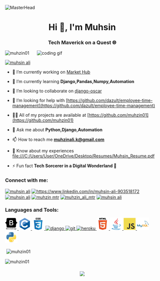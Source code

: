 ![MasterHead](https://digitaledgetech.in/images/Banner_03.gif)
<h1 align="center">Hi 👋, I'm Muhsin</h1>
<h3 align="center">Tech Maverick on a Quest 🌐</h3>
<img align="right" alt="coding gif" width= "400" src="https://media0.giphy.com/media/qgQUggAC3Pfv687qPC/giphy.gif">

<p align="left"> <img src="https://komarev.com/ghpvc/?username=muhzin01&label=Profile%20views&color=0e75b6&style=flat" alt="muhzin01" /> </p>

<p align="left"> <a href="https://twitter.com/muhsin ali" target="blank"><img src="https://img.shields.io/twitter/follow/muhsin ali?logo=twitter&style=for-the-badge" alt="muhsin ali" /></a> </p>

- 🔭 I’m currently working on [Market Hub](https://github.com/muhzin01/MarketHub)

- 🌱 I’m currently learning **Django,Pandas,Numpy,Automation**

- 👯 I’m looking to collaborate on [django-oscar](https://github.com/django-oscar/django-oscar.git)

- 🤝 I’m looking for help with [https://github.com/dazult/employee-time-management](https://github.com/dazult/employee-time-management)

- 👨‍💻 All of my projects are available at [https://github.com/muhzin01](https://github.com/muhzin01)

- 💬 Ask me about **Python,Django,Automation**

- 📫 How to reach me **muhzinali.k@gmail.com**

- 📄 Know about my experiences [file:///C:/Users/User/OneDrive/Desktop/Resumes/Muhsin_Resume.pdf](file:///C:/Users/User/OneDrive/Desktop/Resumes/Muhsin_Resume.pdf)

- ⚡ Fun fact **Tech Sorcerer in a Digital Wonderland 🌟**

<h3 align="left">Connect with me:</h3>
<p align="left">
<a href="https://twitter.com/muhsin ali" target="blank"><img align="center" src="https://raw.githubusercontent.com/rahuldkjain/github-profile-readme-generator/master/src/images/icons/Social/twitter.svg" alt="muhsin ali" height="30" width="40" /></a>
<a href="https://linkedin.com/in/https://www.linkedin.com/in/muhsin-ali-903518172" target="blank"><img align="center" src="https://raw.githubusercontent.com/rahuldkjain/github-profile-readme-generator/master/src/images/icons/Social/linked-in-alt.svg" alt="https://www.linkedin.com/in/muhsin-ali-903518172" height="30" width="40" /></a>
<a href="https://stackoverflow.com/users/muhsin ali" target="blank"><img align="center" src="https://raw.githubusercontent.com/rahuldkjain/github-profile-readme-generator/master/src/images/icons/Social/stack-overflow.svg" alt="muhsin ali" height="30" width="40" /></a>
<a href="https://fb.com/muhzin mtr" target="blank"><img align="center" src="https://raw.githubusercontent.com/rahuldkjain/github-profile-readme-generator/master/src/images/icons/Social/facebook.svg" alt="muhzin mtr" height="30" width="40" /></a>
<a href="https://instagram.com/muhzin_ali_mtr" target="blank"><img align="center" src="https://raw.githubusercontent.com/rahuldkjain/github-profile-readme-generator/master/src/images/icons/Social/instagram.svg" alt="muhzin_ali_mtr" height="30" width="40" /></a>
<a href="https://www.leetcode.com/muhsin ali" target="blank"><img align="center" src="https://raw.githubusercontent.com/rahuldkjain/github-profile-readme-generator/master/src/images/icons/Social/leet-code.svg" alt="muhsin ali" height="30" width="40" /></a>
</p>

<h3 align="left">Languages and Tools:</h3>
<p align="left"> <a href="https://getbootstrap.com" target="_blank" rel="noreferrer"> <img src="https://raw.githubusercontent.com/devicons/devicon/master/icons/bootstrap/bootstrap-plain-wordmark.svg" alt="bootstrap" width="40" height="40"/> </a> <a href="https://www.cprogramming.com/" target="_blank" rel="noreferrer"> <img src="https://raw.githubusercontent.com/devicons/devicon/master/icons/c/c-original.svg" alt="c" width="40" height="40"/> </a> <a href="https://www.w3schools.com/css/" target="_blank" rel="noreferrer"> <img src="https://raw.githubusercontent.com/devicons/devicon/master/icons/css3/css3-original-wordmark.svg" alt="css3" width="40" height="40"/> </a> <a href="https://www.djangoproject.com/" target="_blank" rel="noreferrer"> <img src="https://cdn.worldvectorlogo.com/logos/django.svg" alt="django" width="40" height="40"/> </a> <a href="https://git-scm.com/" target="_blank" rel="noreferrer"> <img src="https://www.vectorlogo.zone/logos/git-scm/git-scm-icon.svg" alt="git" width="40" height="40"/> </a> <a href="https://heroku.com" target="_blank" rel="noreferrer"> <img src="https://www.vectorlogo.zone/logos/heroku/heroku-icon.svg" alt="heroku" width="40" height="40"/> </a> <a href="https://www.w3.org/html/" target="_blank" rel="noreferrer"> <img src="https://raw.githubusercontent.com/devicons/devicon/master/icons/html5/html5-original-wordmark.svg" alt="html5" width="40" height="40"/> </a> <a href="https://www.java.com" target="_blank" rel="noreferrer"> <img src="https://raw.githubusercontent.com/devicons/devicon/master/icons/java/java-original.svg" alt="java" width="40" height="40"/> </a> <a href="https://developer.mozilla.org/en-US/docs/Web/JavaScript" target="_blank" rel="noreferrer"> <img src="https://raw.githubusercontent.com/devicons/devicon/master/icons/javascript/javascript-original.svg" alt="javascript" width="40" height="40"/> </a> <a href="https://www.mysql.com/" target="_blank" rel="noreferrer"> <img src="https://raw.githubusercontent.com/devicons/devicon/master/icons/mysql/mysql-original-wordmark.svg" alt="mysql" width="40" height="40"/> </a> <a href="https://www.python.org" target="_blank" rel="noreferrer"> <img src="https://raw.githubusercontent.com/devicons/devicon/master/icons/python/python-original.svg" alt="python" width="40" height="40"/> </a> </p>

<p>&nbsp;<img align="center" src="https://github-readme-stats.vercel.app/api?username=muhzin01&show_icons=true&locale=en" alt="muhzin01" /></p>

<p><img align="center" src="https://github-readme-streak-stats.herokuapp.com/?user=muhzin01&" alt="muhzin01" /></p>
<h3 align="center">
  <img src="https://readme-typing-svg.herokuapp.com/?font=Righteous&size=25&center=true&vCenter=true&width=500&height=70&duration=4000&lines=Thanks+for+visiting!+✌️;">
</h3>
